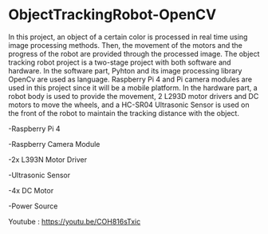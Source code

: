 # ObjectTrackingRobot-OpenCV

In this project, an object of a certain color is processed in real time using image processing methods. Then, the movement of the motors and the progress of the robot are provided through the processed image. The object tracking robot project is a two-stage project with both software and hardware. In the software part, Pyhton and its image processing library OpenCv are used as language. Raspberry Pi 4 and Pi camera modules are used in this project since it will be a mobile platform. In the hardware part, a robot body is used to provide the movement, 2 L293D motor drivers and DC motors to move the wheels, and a HC-SR04 Ultrasonic Sensor is used on the front of the robot to maintain the tracking distance with the object.

-Raspberry Pi 4 

-Raspberry Camera Module

-2x L393N Motor Driver

-Ultrasonic Sensor

-4x DC Motor

-Power Source

Youtube : https://youtu.be/COH816sTxic

